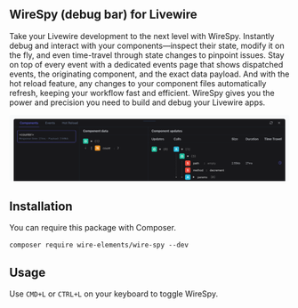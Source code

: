 ## WireSpy (debug bar) for Livewire

Take your Livewire development to the next level with WireSpy. Instantly debug and interact with your components—inspect their state, modify it on the fly, and even time-travel through state changes to pinpoint issues. Stay on top of every event with a dedicated events page that shows dispatched events, the originating component, and the exact data payload. And with the hot reload feature, any changes to your component files automatically refresh, keeping your workflow fast and efficient. WireSpy gives you the power and precision you need to build and debug your Livewire apps.

<p align="center"><img src="/.github/bar.png" alt="WireSpy"></p>

## Installation

You can require this package with Composer.

```shell
composer require wire-elements/wire-spy --dev
```

## Usage
Use `CMD+L` or `CTRL+L` on your keyboard to toggle WireSpy.